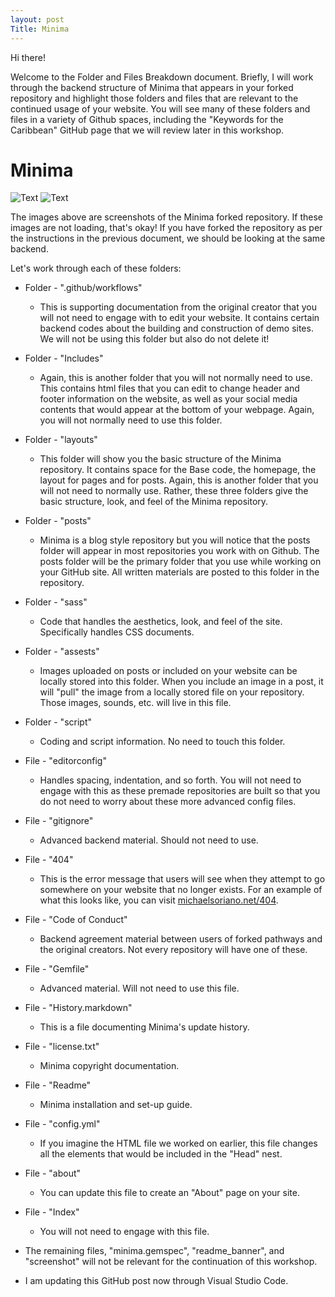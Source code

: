 ```yaml
---
layout: post
Title: Minima
---
```


Hi there! 

Welcome to the Folder and Files Breakdown document. Briefly, I will work through the backend structure of Minima that appears in your forked repository and highlight those folders and files that are relevant to the continued usage of your website. You will see many of these folders and files in a variety of Github spaces, including the "Keywords for the Caribbean" GitHub page that we will review later in this workshop.

# Minima

![Text](https://mikesori.github.io/assets/img/Minima_1.png)
![Text](https://mikesori.github.io/assets/img/Minima_2.png)

The images above are screenshots of the Minima forked repository. If these images are not loading, that's okay! If you have forked the repository as per the instructions in the previous document, we should be looking at the same backend. 

Let's work through each of these folders:
- Folder - ".github/workflows"
	- This is supporting documentation from the original creator that you will not need to engage with to edit your website. It contains certain backend codes about the building and construction of demo sites. We will not be using this folder but also do not delete it!
- Folder - "Includes"
	- Again, this is another folder that you will not normally need to use. This contains html files that you can edit to change header and footer information on the website, as well as your social media contents that would appear at the bottom of your webpage. Again, you will not normally need to use this folder. 
- Folder - "layouts"
	- This folder will show you the basic structure of the Minima repository. It contains space for the Base code, the homepage, the layout for pages and for posts. Again, this is another folder that you will not need to normally use. Rather, these three folders give the basic structure, look, and feel of the Minima repository. 
- Folder - "posts"
	- Minima is a blog style repository but you will notice that the posts folder will appear in most repositories you work with on Github. The posts folder will be the primary folder that you use while working on your GitHub site. All written materials are posted to this folder in the repository. 
- Folder - "sass"
	- Code that handles the aesthetics, look, and feel of the site. Specifically handles CSS documents. 
- Folder - "assests"
	- Images uploaded on posts or included on your website can be locally stored into this folder. When you include an image in a post, it will "pull" the image from a locally stored file on your repository. Those images, sounds, etc. will live in this file. 
- Folder - "script"
	- Coding and script information. No need to touch this folder. 
- File - "editorconfig"
	- Handles spacing, indentation, and so forth. You will not need to engage with this as these premade repositories are built so that you do not need to worry about these more advanced config files. 
- File - "gitignore"
	- Advanced backend material. Should not need to use. 
- File - "404"
	- This is the error message that users will see when they attempt to go somewhere on your website that no longer exists. For an example of what this looks like, you can visit [michaelsoriano.net/404](michaelsoriano.net/404).
- File - "Code of Conduct"
	- Backend agreement material between users of forked pathways and the original creators. Not every repository will have one of these. 
- File - "Gemfile"
	- Advanced material. Will not need to use this file. 
- File - "History.markdown"
	- This is a file documenting Minima's update history. 
- File - "license.txt"
	- Minima copyright documentation. 
- File - "Readme"
	- Minima installation and set-up guide. 
- File - "config.yml"
	- If you imagine the HTML file we worked on earlier, this file changes all the elements that would be included in the "Head" nest. 
- File - "about"
	- You can update this file to create an "About" page on your site.
- File - "Index"
	- You will not need to engage with this file. 
- The remaining files, "minima.gemspec", "readme_banner", and "screenshot" will not be relevant for the continuation of this workshop. 

- I am updating this GitHub post now through Visual Studio Code. 
